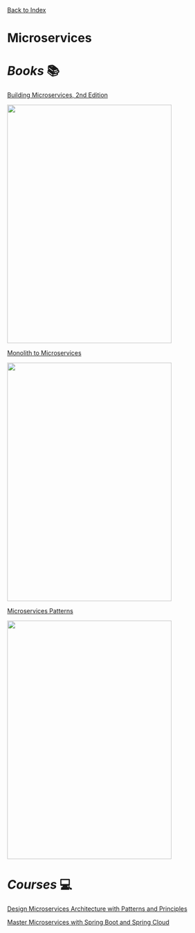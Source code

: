 [Back to Index](index.html)

# Microservices

# ***Books*** :books:

[Building Microservices, 2nd Edition](https://learning.oreilly.com/library/view/building-microservices-2nd/9781492034018/)

<img src="https://learning.oreilly.com/api/v2/epubs/urn:orm:book:9781492034018/files/assets/cover.png" width="380" height="550" />

[Monolith to Microservices](https://learning.oreilly.com/library/view/monolith-to-microservices/9781492047834/)

<img src="https://learning.oreilly.com/api/v2/epubs/urn:orm:book:9781492047834/files/assets/cover.png" width="380" height="550" />

[Microservices Patterns](https://learning.oreilly.com/library/view/microservices-patterns/9781617294549/)

<img src="https://learning.oreilly.com/api/v2/epubs/urn:orm:book:9781617294549/files/cover.jpeg" width="380" height="550" />

# ***Courses*** :computer:

[Design Microservices Architecture with Patterns and Principles](https://learning.oreilly.com/course/design-microservices-architecture/9781805126782/)

[Master Microservices with Spring Boot and Spring Cloud](https://learning.oreilly.com/course/master-microservices-with/9781789132779/)
